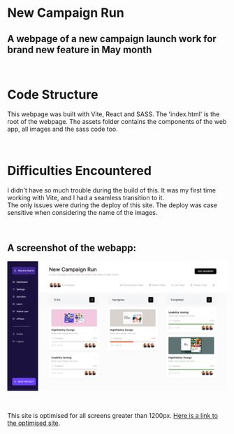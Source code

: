 # New Campaign Run
## A webpage of a new campaign launch work for brand new feature in May month
<br>

# Code Structure
This webpage was built with Vite, React and SASS. The 'index.html' is the root of the webpage. The assets folder contains the components of the web app, all images and the sass code too.

<br>



# Difficulties Encountered
I didn't have so much trouble during the build of this. It was my first time working with Vite, and I had a seamless transition to it. <br> The only issues were during the deploy of this site. The deploy was case sensitive when considering the name of the images.

<br>

## A screenshot of the webapp:
![Pictorial Representation](./src/assets/img/site.png)

<br>


This site is optimised for all screens greater than 1200px. [Here is a link to the optimised site](https://campaign-ileri.netlify.app).

